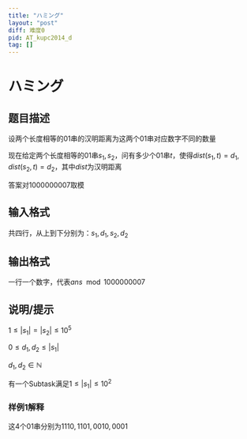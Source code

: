 ```yaml
---
title: "ハミング"
layout: "post"
diff: 难度0
pid: AT_kupc2014_d
tag: []
---
```


# ハミング

## 题目描述

设两个长度相等的$01$串的汉明距离为这两个$01$串对应数字不同的数量

现在给定两个长度相等的$01$串$s_1,s_2$，问有多少个$01$串$t$，使得$dist(s_1,t)=d_1,dist(s_2,t)=d_2$，其中$dist$为汉明距离

答案对$1000000007$取模

## 输入格式

共四行，从上到下分别为：$s_1,d_1,s_2,d_2$

## 输出格式

一行一个数字，代表$ans\mod 1000000007$

## 说明/提示

$1\le |s_1|=|s_2|\le 10^5$

$0\le d_1,d_2\le |s_1|$

$d_1,d_2\in \mathbb N$

有一个Subtask满足$1\le |s_1|\le 10^2$

### 样例1解释

这$4$个$01$串分别为$1110,1101,0010,0001$

